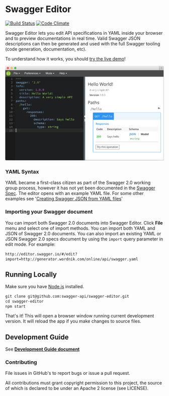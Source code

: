 # Swagger Editor

[![Build Status](https://travis-ci.org/swagger-api/swagger-editor.svg?branch=master)](https://travis-ci.org/swagger-api/swagger-editor)
[![Code Climate](https://codeclimate.com/github/swagger-api/swagger-editor/badges/gpa.svg)](https://codeclimate.com/github/swagger-api/swagger-editor)

Swagger Editor lets you edit API specifications in YAML inside your browser and to preview documentations in real time.
Valid Swagger JSON descriptions can then be generated and used with the full Swagger tooling (code generation, documentation, etc).

To understand how it works, you should [try the live demo](http://editor.swagger.io/#/edit)!

[![Screenshot of the Swagger Editor](docs/screenshot.png "Designing an API with the Swagger Editor")](http://editor.swagger.io)

### YAML Syntax
YAML became a first-class citizen as part of the Swagger 2.0 working group process, however it has not yet been documented in the [Swagger Spec](https://github.com/swagger-api/swagger-spec/blob/master/versions/2.0.md). The editor opens with an example YAML file. For some other examples see '[Creating Swagger JSON from YAML files](https://github.com/swagger-api/swagger-codegen/wiki/Creating-Swagger-JSON-from-YAML-files)'

### Importing your Swagger document
You can import both Swagger 2.0 documents into Swagger Editor. Click **File** menu and select one of import methods. You can import both YAML and JSON of Swagger 2.0 documents.
You can also import an existing YAML or JSON Swagger 2.0 specs document by using the `import` query parameter in edit mode. For example:
```
http://editor.swagger.io/#/edit?import=http://generator.wordnik.com/online/api/swagger.yaml
```
## Running Locally

Make sure you have [Node.js](http://nodejs.org/) installed. 

```shell
git clone git@github.com:swagger-api/swagger-editor.git
cd swagger-editor
npm start
```

That's it! This will open a browser window running current development version. It will reload the app if you make changes to source files.

## Development Guide
See [**Development Guide document**](./docs/development.md)

### Contributing
File issues in GitHub's to report bugs or issue a pull request.

All contributions must grant copyright permission to this project, the source of which is declared to be under an Apache 2 license (see LICENSE).
